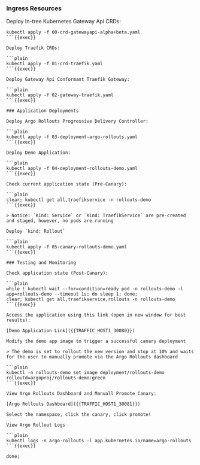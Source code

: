 ### Ingress Resources

Deploy In-tree Kubernetes Gateway Api CRDs:

```plain
kubectl apply -f 00-crd-gatewayapi-alpha+beta.yaml
```{{exec}}

Deploy Traefik CRDs:

```plain
kubectl apply -f 01-crd-traefik.yaml
```{{exec}}

Deploy Gateway Api Conformant Traefik Gateway:

```plain
kubectl apply -f 02-gateway-traefik.yaml
```{{exec}}

### Application Deployments

Deploy Argo Rollouts Progressive Delivery Controller:

```plain
kubectl apply -f 03-deployment-argo-rollouts.yaml
```{{exec}}

Deploy Demo Application:

```plain
kubectl apply -f 04-deployment-rollouts-demo.yaml
```{{exec}}

Check current application state (Pre-Canary):

```plain
clear; kubectl get all,traefikservice -n rollouts-demo
```{{exec}}

> Notice: `Kind: Service` or `Kind: TraefikService` are pre-created and staged, however, no pods are running

Deploy `kind: Rollout`

```plain
kubectl apply -f 05-canary-rollouts-demo.yaml
```{{exec}}

### Testing and Monitoring

Check application state (Post-Canary):

```plain
while ! kubectl wait --for=condition=ready pod -n rollouts-demo -l app=rollouts-demo --timeout 1s; do sleep 1; done;
clear; kubectl get all,traefikservice,rollouts -n rollouts-demo
```{{exec}}

Access the application using this link (open in new window for best results):

[Demo Application Link]({{TRAFFIC_HOST1_30080}})

Modify the demo app image to trigger a successful canary deployment

> The demo is set to rollout the new version and stop at 10% and waits for the user to manually promote via the Argo Rollouts dashboard

```plain
kubectl -n rollouts-demo set image deployment/rollouts-demo rolloutd=argoproj/rollouts-demo:green
```{{exec}}

View Argo Rollouts Dashboard and Manuall Promote Canary:

[Argo Rollouts Dashboard]({{TRAFFIC_HOST1_30081}})

Select the namespace, click the canary, click promote!

View Argo Rollout Logs

```plain
kubectl logs -n argo-rollouts -l app.kubernetes.io/name=argo-rollouts
```{{exec}}

done;
